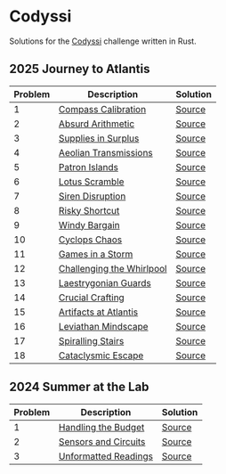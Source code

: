 # Codyssi

Solutions for the [Codyssi](https://www.codyssi.com) challenge written in Rust.

## 2025 Journey to Atlantis

| Problem | Description | Solution |
| --- | --- | --- |
| 1 | [Compass Calibration](https://www.codyssi.com/view_problem_5) | [Source](src/year2025/problem01.rs) |
| 2 | [Absurd Arithmetic](https://www.codyssi.com/view_problem_6) | [Source](src/year2025/problem02.rs) |
| 3 | [Supplies in Surplus](https://www.codyssi.com/view_problem_7) | [Source](src/year2025/problem03.rs) |
| 4 | [Aeolian Transmissions](https://www.codyssi.com/view_problem_8) | [Source](src/year2025/problem04.rs) |
| 5 | [Patron Islands](https://www.codyssi.com/view_problem_9) | [Source](src/year2025/problem05.rs) |
| 6 | [Lotus Scramble](https://www.codyssi.com/view_problem_10) | [Source](src/year2025/problem06.rs) |
| 7 | [Siren Disruption](https://www.codyssi.com/view_problem_11) | [Source](src/year2025/problem07.rs) |
| 8 | [Risky Shortcut](https://www.codyssi.com/view_problem_12) | [Source](src/year2025/problem08.rs) |
| 9 | [Windy Bargain](https://www.codyssi.com/view_problem_13) | [Source](src/year2025/problem09.rs) |
| 10 | [Cyclops Chaos](https://www.codyssi.com/view_problem_14) | [Source](src/year2025/problem10.rs) |
| 11 | [Games in a Storm](https://www.codyssi.com/view_problem_15) | [Source](src/year2025/problem11.rs) |
| 12 | [Challenging the Whirlpool](https://www.codyssi.com/view_problem_16) | [Source](src/year2025/problem12.rs) |
| 13 | [Laestrygonian Guards](https://www.codyssi.com/view_problem_17) | [Source](src/year2025/problem13.rs) |
| 14 | [Crucial Crafting](https://www.codyssi.com/view_problem_18) | [Source](src/year2025/problem14.rs) |
| 15 | [Artifacts at Atlantis](https://www.codyssi.com/view_problem_19) | [Source](src/year2025/problem15.rs) |
| 16 | [Leviathan Mindscape](https://www.codyssi.com/view_problem_20) | [Source](src/year2025/problem16.rs) |
| 17 | [Spiralling Stairs](https://www.codyssi.com/view_problem_21) | [Source](src/year2025/problem17.rs) |
| 18 | [Cataclysmic Escape](https://www.codyssi.com/view_problem_22) | [Source](src/year2025/problem18.rs) |

## 2024 Summer at the Lab

| Problem | Description | Solution |
| --- | --- | --- |
| 1 | [Handling the Budget](https://www.codyssi.com/view_problem_1) | [Source](src/year2024/problem01.rs) |
| 2 | [Sensors and Circuits](https://www.codyssi.com/view_problem_2) | [Source](src/year2024/problem02.rs) |
| 3 | [Unformatted Readings](https://www.codyssi.com/view_problem_3) | [Source](src/year2024/problem03.rs) |
